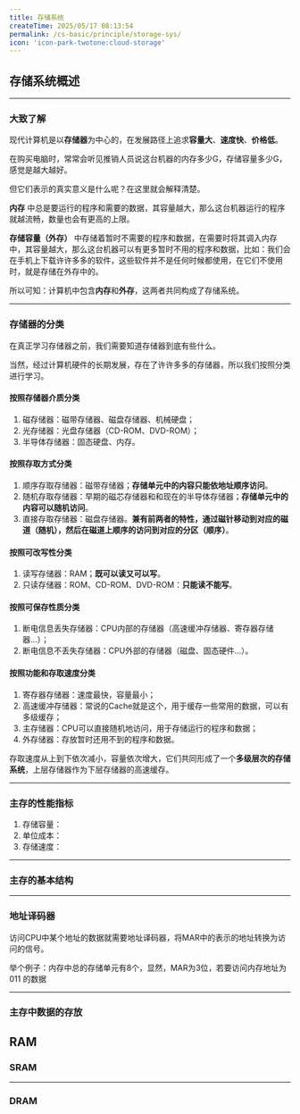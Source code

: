 ```yaml
---
title: 存储系统
createTime: 2025/05/17 08:13:54
permalink: /cs-basic/principle/storage-sys/
icon: 'icon-park-twotone:cloud-storage'
---
```

## 存储系统概述
---
### 大致了解
现代计算机是以**存储器**为中心的，在发展路径上追求**容量大**、**速度快**、**价格低**。

在购买电脑时，常常会听见推销人员说这台机器的内存多少G，存储容量多少G，感觉是越大越好。

但它们表示的真实意义是什么呢？在这里就会解释清楚。

**内存** 中总是要运行的程序和需要的数据，其容量越大，那么这台机器运行的程序就越流畅，数量也会有更高的上限。

**存储容量（外存）** 中存储着暂时不需要的程序和数据，在需要时将其调入内存中，其容量越大，那么这台机器可以有更多暂时不用的程序和数据，比如：我们会在手机上下载许许多多的软件，这些软件并不是任何时候都使用，在它们不使用时，就是存储在外存中的。

所以可知：计算机中包含**内存**和**外存**，这两者共同构成了存储系统。

---
### 存储器的分类
在真正学习存储器之前，我们需要知道存储器到底有些什么。

当然，经过计算机硬件的长期发展，存在了许许多多的存储器，所以我们按照分类进行学习。

#### 按照存储器介质分类
1. 磁存储器：磁带存储器、磁盘存储器、机械硬盘；
2. 光存储器：光盘存储器（CD-ROM、DVD-ROM）；
3. 半导体存储器：固态硬盘、内存。

#### 按照存取方式分类
1. 顺序存取存储器：磁带存储器；**存储单元中的内容只能依地址顺序访问**。
2. 随机存取存储器：早期的磁芯存储器和和现在的半导体存储器；**存储单元中的内容可以随机访问**。
3. 直接存取存储器：磁盘存储器。**兼有前两者的特性，通过磁针移动到对应的磁道（随机），然后在磁道上顺序的访问到对应的分区（顺序）**。

#### 按照可改写性分类
1. 读写存储器：RAM；**既可以读又可以写**。
2. 只读存储器：ROM、CD-ROM、DVD-ROM：**只能读不能写**。

#### 按照可保存性质分类
1. 断电信息丢失存储器：CPU内部的存储器（高速缓冲存储器、寄存器存储器...）；
2. 断电信息不丢失存储器：CPU外部的存储器（磁盘、固态硬件...）。

#### 按照功能和存取速度分类
1. 寄存器存储器：速度最快，容量最小；
2. 高速缓冲存储器：常说的Cache就是这个，用于缓存一些常用的数据，可以有多级缓存；
3. 主存储器：CPU可以直接随机地访问，用于存储运行的程序和数据；
4. 外存储器：存放暂时还用不到的程序和数据。

存取速度从上到下依次减小，容量依次增大，它们共同形成了一个**多级层次的存储系统**，上层存储器作为下层存储器的高速缓存。

---
### 主存的性能指标
1. 存储容量：
2. 单位成本：
3. 存储速度：



---
### 主存的基本结构

---
### 地址译码器
访问CPU中某个地址的数据就需要地址译码器，将MAR中的表示的地址转换为访问的信号。

举个例子：内存中总的存储单元有8个，显然，MAR为3位，若要访问内存地址为 $011$ 的数据

---
### 主存中数据的存放

## RAM
### SRAM

---
### DRAM
